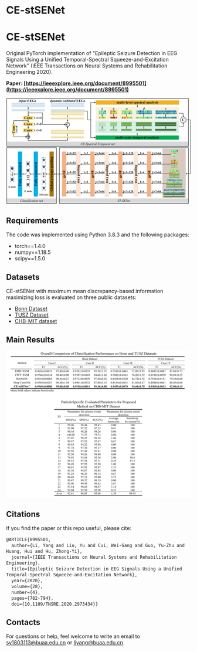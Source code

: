 # CE-stSENet
# CE-stSENet
Original PyTorch implementation of "Epileptic Seizure Detection in EEG Signals Using a Unified Temporal-Spectral Squeeze-and-Excitation Network" (IEEE Transactions on Neural Systems and Rehabilitation Engineering 2020).

**Paper: [https://ieeexplore.ieee.org/document/8995501](https://ieeexplore.ieee.org/document/8995501)**

![CE-stSENet](https://raw.githubusercontent.com/YuLiu-web/CE-stSENet/main/Figures/CE-stSENet.png)

## Requirements
The code was implemented using Python 3.8.3 and the following packages:
- torch==1.4.0
- numpy==1.18.5
- scipy==1.5.0

## Datasets
CE-stSENet with maximum mean discrepancy-based information maximizing loss is evaluated on three public datasets:
- [Bonn Dataset](https://journals.aps.org/pre/abstract/10.1103/PhysRevE.64.061907)
- [TUSZ Dataset](https://www.isip.piconepress.com/projects/tuh_eeg/downloads/tuh_eeg_seizure/)
- [CHB-MIT dataset](http://archive.physionet.org/physiobank/database/chbmit/) 

## Main Results

![results](https://raw.githubusercontent.com/YuLiu-web/CE-stSENet/main/Figures/results.jpg)

## Citations
If you find the paper or this repo useful, please cite:
```
@ARTICLE{8995501,
  author={Li, Yang and Liu, Yu and Cui, Wei-Gang and Guo, Yu-Zhu and Huang, Hui and Hu, Zhong-Yi},
  journal={IEEE Transactions on Neural Systems and Rehabilitation Engineering}, 
  title={Epileptic Seizure Detection in EEG Signals Using a Unified Temporal-Spectral Squeeze-and-Excitation Network}, 
  year={2020},
  volume={28},
  number={4},
  pages={782-794},
  doi={10.1109/TNSRE.2020.2973434}}
```
## Contacts
For questions or help, feel welcome to write an email to [sy1803113@buaa.edu.cn](sy1803113@buaa.edu.cn) or [liyang@buaa.edu.cn](liyang@buaa.edu.cn).
